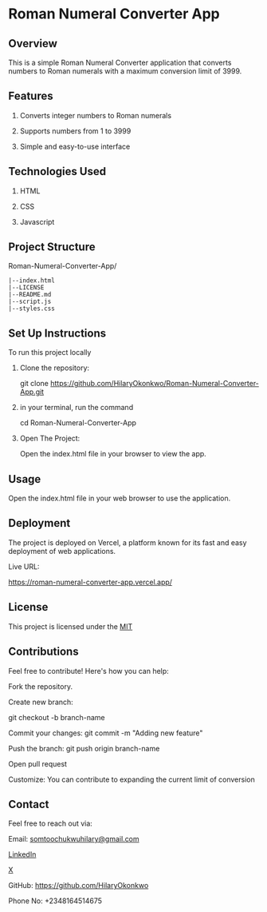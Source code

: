 # Roman Numeral Converter App

## Overview

This is a simple Roman Numeral Converter application that converts numbers to Roman numerals with a maximum conversion limit of 3999.

## Features

 1. Converts integer numbers to Roman numerals

 2. Supports numbers from 1 to 3999

 3. Simple and easy-to-use interface


## Technologies Used
 1. HTML

 2. CSS

 3. Javascript


## Project Structure
   
Roman-Numeral-Converter-App/
    
    |--index.html
    |--LICENSE
    |--README.md
    |--script.js
    |--styles.css

## Set Up Instructions
  
  To run this project locally

 1. Clone the repository:

    git clone https://github.com/HilaryOkonkwo/Roman-Numeral-Converter-App.git

 2. in your terminal, run the command
 
    cd Roman-Numeral-Converter-App

 3. Open The Project:

    Open the index.html file in your browser to view the app.

## Usage
  Open the index.html file in your web browser to use the application.

## Deployment 
  The project is deployed on Vercel, a platform known for its fast and easy deployment of web applications.

  Live URL:

  https://roman-numeral-converter-app.vercel.app/

## License
  This project is licensed under the [MIT](https://github.com/HilaryOkonkwo/Roman-Numeral-Converter-App/blob/main/LICENSE)

## Contributions

  Feel free to contribute! Here's how you can help:

  Fork the repository.

  Create new branch:

  git checkout -b branch-name

  Commit your changes:
  git commit -m "Adding new feature"

  Push the branch:
  git push origin branch-name

  Open pull request

  Customize: You can contribute to expanding the current limit of conversion

## Contact
 Feel free to reach out via:

 Email: somtoochukwuhilary@gmail.com

 [LinkedIn](https://www.linkedin.com/in/somtoochukwu-okonkwo-691947124/)

 [X](https://x.com/OkonkwoSomtoo)

 GitHub: https://github.com/HilaryOkonkwo

 Phone No: +2348164514675



